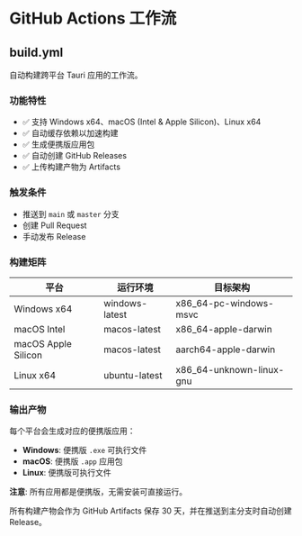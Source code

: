# GitHub Actions 工作流

## build.yml

自动构建跨平台 Tauri 应用的工作流。

### 功能特性

- ✅ 支持 Windows x64、macOS (Intel & Apple Silicon)、Linux x64
- ✅ 自动缓存依赖以加速构建
- ✅ 生成便携版应用包
- ✅ 自动创建 GitHub Releases
- ✅ 上传构建产物为 Artifacts

### 触发条件

- 推送到 `main` 或 `master` 分支
- 创建 Pull Request
- 手动发布 Release

### 构建矩阵

| 平台 | 运行环境 | 目标架构 |
|------|----------|----------|
| Windows x64 | windows-latest | x86_64-pc-windows-msvc |
| macOS Intel | macos-latest | x86_64-apple-darwin |
| macOS Apple Silicon | macos-latest | aarch64-apple-darwin |
| Linux x64 | ubuntu-latest | x86_64-unknown-linux-gnu |

### 输出产物

每个平台会生成对应的便携版应用：

- **Windows**: 便携版 `.exe` 可执行文件
- **macOS**: 便携版 `.app` 应用包
- **Linux**: 便携版可执行文件

**注意**: 所有应用都是便携版，无需安装可直接运行。

所有构建产物会作为 GitHub Artifacts 保存 30 天，并在推送到主分支时自动创建 Release。
